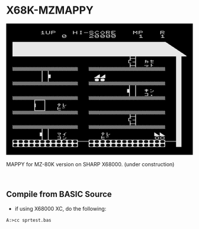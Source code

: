 # X68K-MZMAPPY

<img src="Images/screen_1.png">

MAPPY for MZ-80K version on SHARP X68000.
(under construction)

<br>

## Compile from BASIC Source

- if using X68000 XC, do the following:

```
A:>cc sprtest.bas
```
